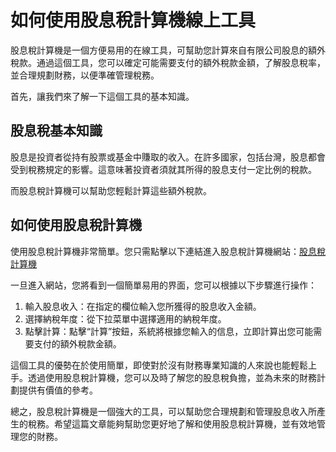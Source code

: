 如何使用股息稅計算機線上工具
==============

股息稅計算機是一個方便易用的在線工具，可幫助您計算來自有限公司股息的額外稅款。通過這個工具，您可以確定可能需要支付的額外稅款金額，了解股息稅率，並合理規劃財務，以便準確管理稅務。

首先，讓我們來了解一下這個工具的基本知識。

股息稅基本知識
-------

股息是投資者從持有股票或基金中賺取的收入。在許多國家，包括台灣，股息都會受到稅務規定的影響。這意味著投資者須就其所得的股息支付一定比例的稅款。

而股息稅計算機可以幫助您輕鬆計算這些額外稅款。

如何使用股息稅計算機
----------

使用股息稅計算機非常簡單。您只需點擊以下連結進入股息稅計算機網站：[股息稅計算機](https://www.onlinecalculatorsfree.com/zh-tw/financial/dividend-tax-calculator.html)

一旦進入網站，您將看到一個簡單易用的界面，您可以根據以下步驟進行操作：

1. 輸入股息收入：在指定的欄位輸入您所獲得的股息收入金額。
2. 選擇納稅年度：從下拉菜單中選擇適用的納稅年度。
3. 點擊計算：點擊“計算”按鈕，系統將根據您輸入的信息，立即計算出您可能需要支付的額外稅款金額。

這個工具的優勢在於使用簡單，即使對於沒有財務專業知識的人來說也能輕鬆上手。透過使用股息稅計算機，您可以及時了解您的股息稅負擔，並為未來的財務計劃提供有價值的參考。

總之，股息稅計算機是一個強大的工具，可以幫助您合理規劃和管理股息收入所產生的稅務。希望這篇文章能夠幫助您更好地了解和使用股息稅計算機，並有效地管理您的財務。
